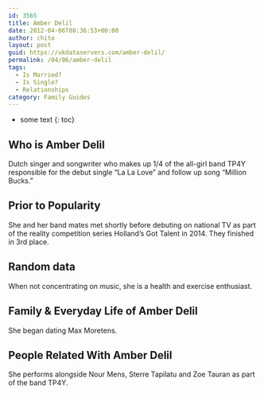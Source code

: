 ```yaml
---
id: 3565
title: Amber Delil
date: 2012-04-06T08:36:53+00:00
author: chito
layout: post
guid: https://ukdataservers.com/amber-delil/
permalink: /04/06/amber-delil
tags:
  - Is Married?
  - Is Single?
  - Relationships
category: Family Guides
---
```


* some text
{: toc}
          
          
## Who is  Amber Delil
                  
                  
                  
Dutch singer and songwriter who makes up 1/4 of the all-girl band TP4Y responsible for the debut single &#8220;La La Love&#8221; and follow up song &#8220;Million Bucks.&#8221;
                  
                
                
                
## Prior to Popularity 
                  
                  
                  
She and her band mates met shortly before debuting on national TV as part of the reality competition series Holland&#8217;s Got Talent in 2014. They finished in 3rd place.
                  
                
                
                
## Random data 
                  
                  
                  
When not concentrating on music, she is a health and exercise enthusiast.
                  
                
                
                
## Family & Everyday Life of Amber Delil
                  
                  
                  
She began dating Max Moretens.
                  
                
                
                
## People Related With  Amber Delil
                  
                  
                  
She performs alongside Nour Mens, Sterre Tapilatu and Zoe Tauran as part of the band TP4Y.
                  
                
              
            
          
          
          
    
    
  
